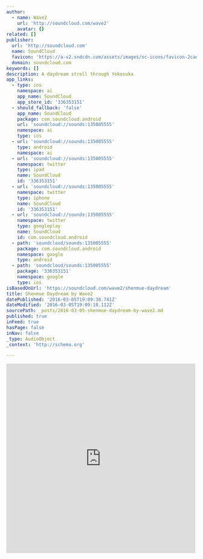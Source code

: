```yaml
---
author:
  - name: Wave2
    url: 'http://soundcloud.com/wave2'
    avatar: {}
related: []
publisher:
  url: 'http://soundcloud.com'
  name: SoundCloud
  favicon: 'https://a-v2.sndcdn.com/assets/images/sc-icons/favicon-2cadd14b.ico'
  domain: soundcloud.com
keywords: []
description: A daydream stroll through Yokosuka
app_links:
  - type: ios
    namespace: ai
    app_name: SoundCloud
    app_store_id: '336353151'
  - should_fallback: 'false'
    app_name: SoundCloud
    package: com.soundcloud.android
    url: 'soundcloud://sounds:135005555'
    namespace: ai
    type: ios
  - url: 'soundcloud://sounds:135005555'
    type: android
    namespace: ai
  - url: 'soundcloud://sounds:135005555'
    namespace: twitter
    type: ipad
    name: SoundCloud
    id: '336353151'
  - url: 'soundcloud://sounds:135005555'
    namespace: twitter
    type: iphone
    name: SoundCloud
    id: '336353151'
  - url: 'soundcloud://sounds:135005555'
    namespace: twitter
    type: googleplay
    name: SoundCloud
    id: com.soundcloud.android
  - path: 'soundcloud/sounds:135005555'
    package: com.soundcloud.android
    namespace: google
    type: android
  - path: 'soundcloud/sounds:135005555'
    package: '336353151'
    namespace: google
    type: ios
isBasedOnUrl: 'https://soundcloud.com/wave2/shenmue-daydream'
title: Shenmue Daydream by Wave2
datePublished: '2016-03-05T19:09:38.741Z'
dateModified: '2016-03-05T19:09:18.112Z'
sourcePath: _posts/2016-03-05-shenmue-daydream-by-wave2.md
published: true
inFeed: true
hasPage: false
inNav: false
_type: AudioObject
_context: 'http://schema.org'

---
```

<iframe src="https://cdn.embedly.com/widgets/media.html?src=https%3A%2F%2Fw.soundcloud.com%2Fplayer%2F%3Fvisual%3Dtrue%26url%3Dhttp%253A%252F%252Fapi.soundcloud.com%252Ftracks%252F135005555%26show_artwork%3Dtrue&amp;url=https%3A%2F%2Fsoundcloud.com%2Fwave2%2Fshenmue-daydream&amp;image=http%3A%2F%2Fi1.sndcdn.com%2Fartworks-000070963112-f2d20m-t500x500.jpg&amp;key=b7d04c9b404c499eba89ee7072e1c4f7&amp;type=text%2Fhtml&amp;schema=soundcloud" width="500" height="500" scrolling="no" frameborder="0" allowfullscreen="allowfullscreen" style=""></iframe>